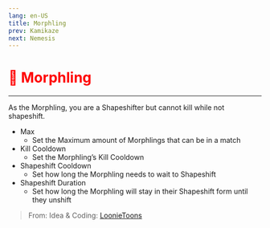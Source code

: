 ```yaml
---
lang: en-US
title: Morphling
prev: Kamikaze
next: Nemesis
---
```


# <font color="red">👤 <b>Morphling</b></font> <Badge text="Support" type="tip" vertical="middle"/>
---

As the Morphling, you are a Shapeshifter but cannot kill while not shapeshift.
* Max
  * Set the Maximum amount of Morphlings that can be in a match
* Kill Cooldown
  * Set the Morphling’s Kill Cooldown
* Shapeshift Cooldown
  * Set how long the Morphling needs to wait to Shapeshift
* Shapeshift Duration
  * Set how long the Morphling will stay in their Shapeshift form until they unshift

> From: Idea & Coding: [LoonieToons](https://github.com/Loonie-Toons)